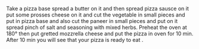 Take a pizza base spread a butter on it and then spread pizza sausce on it put some prosses cheese on it and cut the vegetable in small pieces and put in pizza base and also cut the paneer in small pieces and put on it spread pinch of salt and seasoning with mixed herbs.
Preheat the oven at 180° then put gretted mozzrella cheese and put the pizza in oven for 10 min.
After 10 min you will see that your pizza is ready to eat .